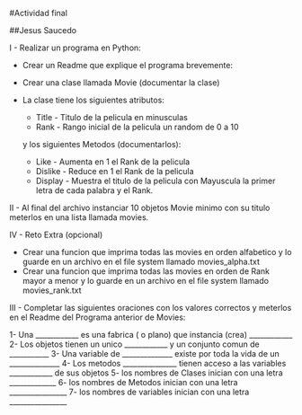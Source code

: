 #Actividad final 

##Jesus Saucedo


I - Realizar un programa en Python:
- Crear un Readme que explique el programa brevemente:

- Crear una clase llamada Movie (documentar la clase)
- La clase tiene los siguientes atributos:
  - Title - Titulo de la pelicula en minusculas
  - Rank - Rango inicial de la pelicula un random de 0 a 10

  y los siguientes Metodos (documentarlos):
  - Like - Aumenta en 1 el Rank de la pelicula 
  - Dislike - Reduce en 1 el Rank de la pelicula
  - Display - Muestra el titulo de la pelicula con Mayuscula la primer letra de cada palabra y el Rank.
  

II - Al final del archivo instanciar 10 objetos Movie minimo con su titulo meterlos en una lista llamada movies.

IV - Reto Extra (opcional)
- Crear una funcion que imprima todas las movies en orden alfabetico y lo guarde en un archivo en el file system llamado movies_alpha.txt
- Crear una funcion que imprima todas las movies en orden de Rank mayor a menor y lo guarde en un archivo en el file system llamado movies_rank.txt
  
III - Completar las siguientes oraciones con los valores correctos y meterlos en el Readme del Programa anterior de Movies:

1- Una ____________ es una fabrica ( o plano) que instancia (crea) ____________
2- Los objetos tienen un unico ____________ y un conjunto comun de ___________
3- Una variable de ______________ existe por toda la vida de un ______________
4- Los metodos _______________ tienen acceso a las variables ____________ de sus objetos
5- los nombres de Clases inician con una letra _____________
6- los nombres de Metodos inician con una letra ________________
7- los nombres de variables inician con una letra ________________
